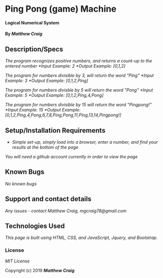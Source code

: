 # Ping Pong (game) Machine

#### Logical Numerical System

#### By _**Matthew Craig**_

## Description/Specs

_The program recognizes positive numbers, and returns a count-up to the entered number_
_*Input Example: 2_
_*Output Example: [0,1,2]_

_The program for numbers divisible by 3, will return the word "Ping"_
_*Input Example: 3_
_*Output Example: [0,1,2,Ping]_

_The program for numbers divisble by 5 will return the word "Pong"_
_*Input Example: 5_
_*Output Example: [0,1,2,Ping,4,Pong]_

_The program for numbers divisible by 15 will return the word "Pingpong!"_
_*Input Example: 15_
_*Output Example: [0,1,2,Ping,4,Pong,6,7,8,Ping,Pong,11,Ping,13,14,Pingpong!]_

## Setup/Installation Requirements

* _Simple set-up, simply load into a browser, enter a number, and find your results at the bottom of the page_


_You will need a github account currently in order to view the page_

## Known Bugs

_No known bugs_

## Support and contact details

_Any issues - contact Matthew Craig, mgcraig78@gmail.com_

## Technologies Used

_This page is built using HTML, CSS, and JavaScript, Jquery, and Bootstrap._

### License

*MIT License*

Copyright (c) 2019 **_Matthew Craig_**